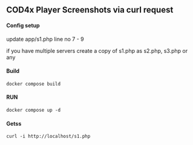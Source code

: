 ## COD4x Player Screenshots via curl request

#### Config setup
update app/s1.php line no 7 - 9

if you have multiple servers create a copy of s1.php as s2.php, s3.php or any

#### Build
```
docker compose build
```
#### RUN
```
docker compose up -d
```

#### Getss
```
curl -i http://localhost/s1.php
```